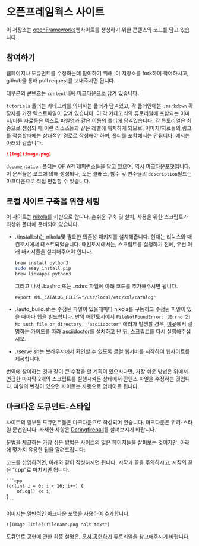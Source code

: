 # 오픈프레임웍스 사이트

이 저장소는 [openFrameworks](http://openFrameworks.cc/)웹사이트를 생성하기 위한 콘텐츠와 코드를 담고 있습니다.

## 참여하기

웹페이지나 도큐먼트를 수정하는데 참여하기 위해, 이 저장소를 fork하여 작어하시고, github을 통해 pull request를 보내주시면 됩니다.

대부분의 콘텐츠는 `content`내에 마크다운으로 담겨 있습니다.

`tutorials` 폴더는 카테고리를 의미하는 폴더가 담겨있고, 각 폴더안에는 `.markdown` 확장자를 가진 텍스트파일이 담겨 있습니다. 이 각 카테고리의 튜토리얼에 포함되는 이미지/다른 자료들은 텍스트 파일명과 같은 이름의 폴더에 담겨있습니다. 각 튜토리얼은 최종으로 생성되 때 이런 리소스들과 같은 레벨에 위치하게 되므로, 이미지/자료들의 링크를 작성할때에는 상대적인 경로로 작성해야 하며, 폴더를 포함해서는 안됩니다. 예시는 아래와 같습니다:

```md
![img](image.png)
```

`documentation` 폴더는 OF API 레퍼런스들을 담고 있으며, 역시 마크다운포맷입니다. 이 문서들은 코드에 의해 생성되나, 모든 클래스, 함수 및 변수들의 `description`필드는 마크다운으로 직접 편집할 수 있습니다.

## 로컬 사이트 구축을 위한 세팅

이 사이트는 [nikola](https://getnikola.com)를 기반으로 합니다. 손쉬운 구축 및 설치, 사용을 위한 스크립트가 최상위 폴더에 준비되어 있습니다.

- ./install.sh는 nikola및 필요한 의존성 패키지를 설치해줍니다. 현재는 리눅스와 매킨토시에서 테스트되었습니다. 매킨토시에서는, 스크립트를 실행하기 전에, 우선 아래 패키지들을 설치해주어야 합니다.

  ```bash
  brew install python3
  sudo easy_install pip
  brew linkapps python3
  ```

  그리고 나서 .bashrc 또는 .zshrc 파일에 아래 코드를 추가해주시면 됩니다.

  `export XML_CATALOG_FILES="/usr/local/etc/xml/catalog"`

- ./auto_build.sh는 수정된 파일이 있을때마다 nikola를 구동하고 수정된 파일이 있을 때마다 웹을 빌드합니다. 만약 매킨토시에서 `FileNotFoundError: [Errno 2] No such file or directory: 'asciidoctor'` 에러가 발생할 경우, [이곳](http://asciidoctor.org/docs/install-asciidoctor-macosx/)에서 설명하는 가이드를 따라 asciidoctor를 설치하고 난 뒤, 스크립트를 다시 실행해주십시오.

- ./serve.sh는 브라우저에서 확인할 수 있도록 로컬 웹서버를 시작하여 웹사이트를 제공합니다. 

번역에 참여하는 것과 같이 큰 수정을 할 계획이 있으시다면, 가장 쉬운 방법은 위에서 언급한 마지막 2개의 스크립트를 실행시켜둔 상태에서 콘텐츠 파일을 수정하는 것입니다. 파일의 변경이 있으면 사이트는 자동으로 업데이트 됩니다.

## 마크다운 도큐먼트-스타일 

사이트의 일부분 도큐먼트들은 마크다운으로 작성되어 있습니다. 마크다운은 위키-스타일 문법입니다. 자세한 사항은 [Daringfireball](http://daringfireball.net/projects/markdown/)를 살펴보시기 바랍니다.

문법을 체크하는 가장 쉬운 방법은 사이트의 많은 페이지들을 살펴보는 것이지만, 아래에 몇가지 유용한 팁을 알려드립니다:

코드를 삽입하려면, 아래와 같이 작성하시면 됩니다. 시작과 끝을 주의하시고, 시작의 끝은 "cpp"로 마치시면 됩니다.

	```cpp
	for(int i = 0; i < 16; i++) {
		ofLog() << i;
	}
	```


이미지는 일반적인 마크다운 포맷을 사용하여 추가합니다:

    ![Image Title](filename.png "alt text")

도큐먼트 공헌에 관한 최종 설명은, [문서 공헌하기](http://openframeworks.cc/ko/learning/08_other/contributing/) 튜토리얼을 참고해주시기 바랍니다.

